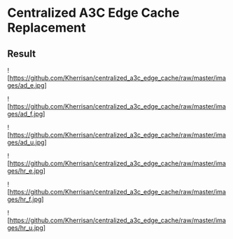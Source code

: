 # Centralized A3C Edge Cache Replacement

## Result

![https://github.com/Kherrisan/centralized_a3c_edge_cache/raw/master/images/ad_e.jpg]

![https://github.com/Kherrisan/centralized_a3c_edge_cache/raw/master/images/ad_f.jpg]

![https://github.com/Kherrisan/centralized_a3c_edge_cache/raw/master/images/ad_u.jpg]

![https://github.com/Kherrisan/centralized_a3c_edge_cache/raw/master/images/hr_e.jpg]

![https://github.com/Kherrisan/centralized_a3c_edge_cache/raw/master/images/hr_f.jpg]

![https://github.com/Kherrisan/centralized_a3c_edge_cache/raw/master/images/hr_u.jpg]
